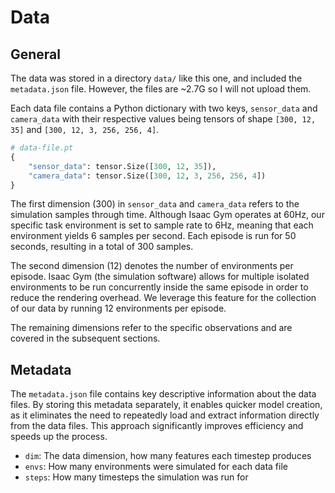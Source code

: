 # Data

## General

The data was stored in a directory `data/` like this one, and included the `metadata.json` file. However, the files are ~2.7G so I will not upload them.

Each data file contains a Python dictionary with two keys, `sensor_data` and `camera_data` with their respective values being tensors of shape `[300, 12, 35]` and `[300, 12, 3, 256, 256, 4]`.

```python
# data-file.pt
{
    "sensor_data": tensor.Size([300, 12, 35]),
    "camera_data": tensor.Size([300, 12, 3, 256, 256, 4])
}
```

The first dimension (300) in `sensor_data` and `camera_data` refers to the simulation samples through time. Although Isaac Gym operates at 60Hz, our specific task environment is set to sample rate to 6Hz, meaning that each environment yields 6 samples per second. Each episode is run for 50 seconds, resulting in a total of 300 samples.

The second dimension (12) denotes the number of environments per episode. Isaac Gym (the simulation software) allows for multiple isolated environments to be run concurrently inside the same episode in order to reduce the rendering overhead. We leverage this feature for the collection of our data by running 12 environments per episode.

The remaining dimensions refer to the specific observations and are covered in the subsequent sections.

## Metadata

The `metadata.json` file contains key descriptive information about the data files. By storing this metadata separately, it enables quicker model creation, as it eliminates the need to repeatedly load and extract information directly from the data files. This approach significantly improves efficiency and speeds up the process.

- `dim`: The data dimension, how many features each timestep produces
- `envs`: How many environments were simulated for each data file
- `steps`: How many timesteps the simulation was run for

